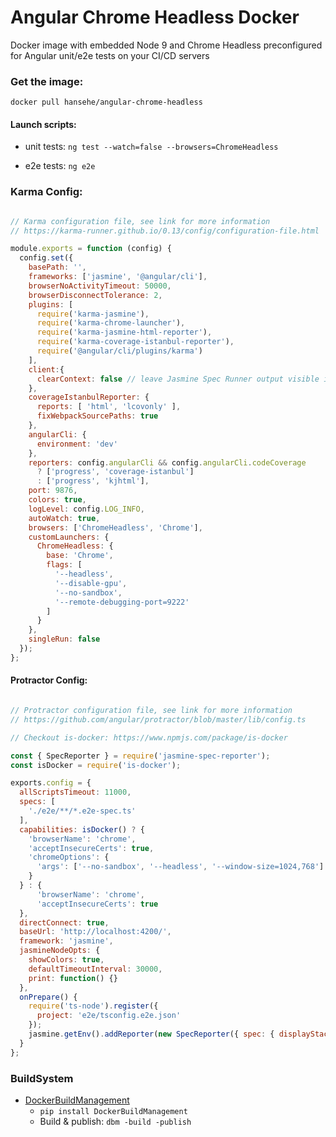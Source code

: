 # Angular Chrome Headless Docker
Docker image with embedded Node 9 and Chrome Headless preconfigured for Angular unit/e2e tests on your CI/CD servers


### Get the image: 

`docker pull hansehe/angular-chrome-headless`

#### Launch scripts:

- unit tests:  `ng test --watch=false --browsers=ChromeHeadless`

- e2e tests:  `ng e2e`


### Karma Config:

```javascript

// Karma configuration file, see link for more information
// https://karma-runner.github.io/0.13/config/configuration-file.html

module.exports = function (config) {
  config.set({
    basePath: '',
    frameworks: ['jasmine', '@angular/cli'],
    browserNoActivityTimeout: 50000,
    browserDisconnectTolerance: 2,
    plugins: [
      require('karma-jasmine'),
      require('karma-chrome-launcher'),
      require('karma-jasmine-html-reporter'),
      require('karma-coverage-istanbul-reporter'),
      require('@angular/cli/plugins/karma')
    ],
    client:{
      clearContext: false // leave Jasmine Spec Runner output visible in browser
    },
    coverageIstanbulReporter: {
      reports: [ 'html', 'lcovonly' ],
      fixWebpackSourcePaths: true
    },
    angularCli: {
      environment: 'dev'
    },
    reporters: config.angularCli && config.angularCli.codeCoverage
      ? ['progress', 'coverage-istanbul']
      : ['progress', 'kjhtml'],
    port: 9876,
    colors: true,
    logLevel: config.LOG_INFO,
    autoWatch: true,
    browsers: ['ChromeHeadless', 'Chrome'],
    customLaunchers: {
      ChromeHeadless: {
        base: 'Chrome',
        flags: [
          '--headless',
          '--disable-gpu',
          '--no-sandbox',
          '--remote-debugging-port=9222'
        ]
      }
    },
    singleRun: false
  });
};

```

#### Protractor Config:

```javascript

// Protractor configuration file, see link for more information
// https://github.com/angular/protractor/blob/master/lib/config.ts

// Checkout is-docker: https://www.npmjs.com/package/is-docker

const { SpecReporter } = require('jasmine-spec-reporter');
const isDocker = require('is-docker');

exports.config = {
  allScriptsTimeout: 11000,
  specs: [
    './e2e/**/*.e2e-spec.ts'
  ],
  capabilities: isDocker() ? {
    'browserName': 'chrome',
    'acceptInsecureCerts': true,
    'chromeOptions': {
      'args': ['--no-sandbox', '--headless', '--window-size=1024,768']
    }
  } : {
      'browserName': 'chrome',
      'acceptInsecureCerts': true
  },
  directConnect: true,
  baseUrl: 'http://localhost:4200/',
  framework: 'jasmine',
  jasmineNodeOpts: {
    showColors: true,
    defaultTimeoutInterval: 30000,
    print: function() {}
  },
  onPrepare() {
    require('ts-node').register({
      project: 'e2e/tsconfig.e2e.json'
    });
    jasmine.getEnv().addReporter(new SpecReporter({ spec: { displayStacktrace: true } }));
  }
};
```

### BuildSystem
- [DockerBuildManagement](https://github.com/DIPSAS/DockerBuildManagement) 
  - `pip install DockerBuildManagement`
  - Build & publish: `dbm -build -publish`
